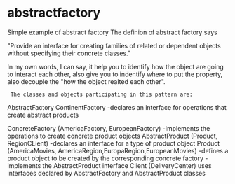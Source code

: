 # abstractfactory
Simple example of abstract factory
 The definion of abstract factory says 
 
 "Provide an interface for creating families of related or dependent objects without specifying their concrete classes."
 
 
 In my own words, I can say, it help you to identify how the object are going to interact each other, also give you to indentify
 where to put the property, also decouple the "how the object realted each other".
 
     The classes and objects participating in this pattern are:

AbstractFactory  ContinentFactory
-declares an interface for operations that create abstract products

ConcreteFactory   (AmericaFactory, EuropeanFactory)
-implements the operations to create concrete product objects
AbstractProduct   (Product, RegionCLient)
-declares an interface for a type of product object
Product  (AmericaMovies, AmericaRegion,EuropaRegion,EuropeanMovies)
-defines a product object to be created by the corresponding concrete factory
-implements the AbstractProduct interface
Client  (DeliveryCenter)
uses interfaces declared by AbstractFactory and AbstractProduct classes

 
